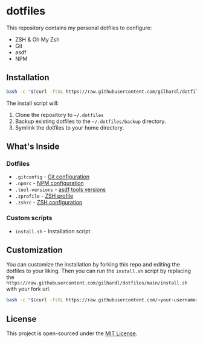 # dotfiles

This repository contains my personal dotfiles to configure:
- ZSH & Oh My Zsh
- Git
- asdf
- NPM

## Installation

```sh
bash -c "$(curl -fsSL https://raw.githubusercontent.com/gilhardl/dotfiles/main/install.sh)"
```

The install script will:
1. Clone the repository to `~/.dotfiles`
2. Backup existing dotfiles to the `~/.dotfiles/backup` directory.
3. Symlink the dotfiles to your home directory.

## What's Inside

### Dotfiles

- `.gitconfig` - [Git configuration](dotfiles/.gitconfig)
- `.npmrc` - [NPM configuration](dotfiles/.npmrc)
- `.tool-versions` - [asdf tools versions](dotfiles/.tool-versions)
- `.zprofile` - [ZSH profile](dotfiles/.zprofile)
- `.zshrc` - [ZSH configuration](dotfiles/.zshrc)

### Custom scripts

- `install.sh` - Installation script

## Customization

You can customize the installation by forking this repo and editing the dotfiles to your liking. Then you can run the `install.sh` script by replacing the `https://raw.githubusercontent.com/gilhardl/dotfiles/main/install.sh` with your fork url.

```sh
bash -c "$(curl -fsSL https://raw.githubusercontent.com/<your-username>/dotfiles/main/install.sh)"
```

## License

This project is open-sourced under the [MIT License](LICENSE).

